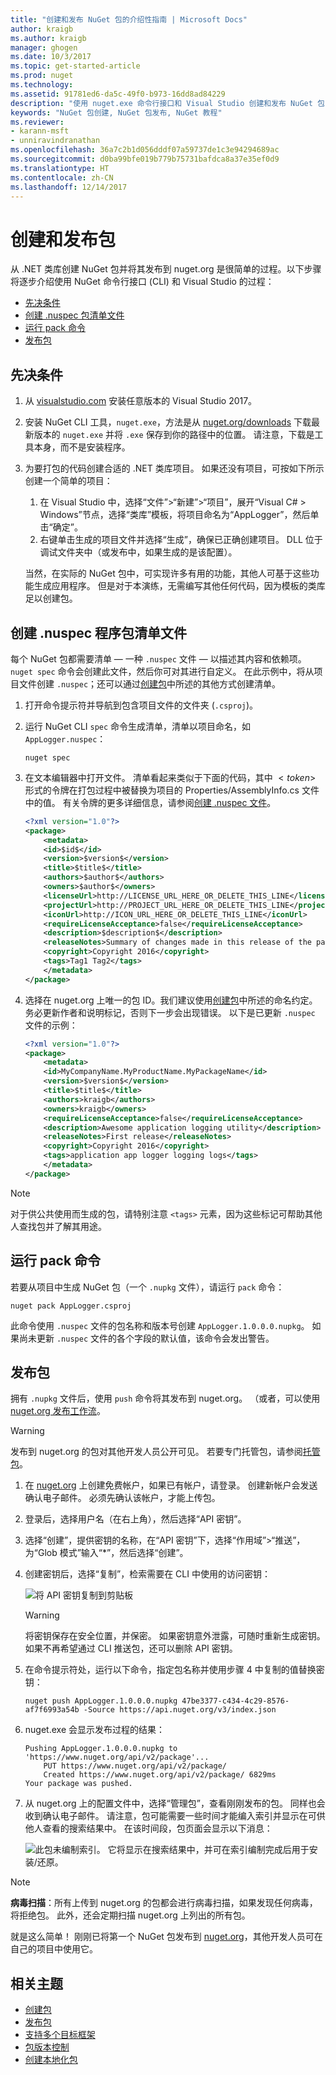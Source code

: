 ```yaml
---
title: "创建和发布 NuGet 包的介绍性指南 | Microsoft Docs"
author: kraigb
ms.author: kraigb
manager: ghogen
ms.date: 10/3/2017
ms.topic: get-started-article
ms.prod: nuget
ms.technology: 
ms.assetid: 91781ed6-da5c-49f0-b973-16dd8ad84229
description: "使用 nuget.exe 命令行接口和 Visual Studio 创建和发布 NuGet 包的演练教程。"
keywords: "NuGet 包创建, NuGet 包发布, NuGet 教程"
ms.reviewer:
- karann-msft
- unniravindranathan
ms.openlocfilehash: 36a7c2b1d056dddf07a59737de1c3e94294689ac
ms.sourcegitcommit: d0ba99bfe019b779b75731bafdca8a37e35ef0d9
ms.translationtype: HT
ms.contentlocale: zh-CN
ms.lasthandoff: 12/14/2017
---
```

# <a name="create-and-publish-a-package"></a>创建和发布包

从 .NET 类库创建 NuGet 包并将其发布到 nuget.org 是很简单的过程。以下步骤将逐步介绍使用 NuGet 命令行接口 (CLI) 和 Visual Studio 的过程：

- [先决条件](#install-pre-requisites)
- [创建 .nuspec 包清单文件](#create-the-nuspec-package-manifest-file)
- [运行 pack 命令](#run-the-pack-command)
- [发布包](#publish-the-package)

## <a name="pre-requisites"></a>先决条件

1. 从 [visualstudio.com](https://www.visualstudio.com/) 安装任意版本的 Visual Studio 2017。

1. 安装 NuGet CLI 工具，`nuget.exe`，方法是从 [nuget.org/downloads](https://nuget.org/downloads) 下载最新版本的 `nuget.exe` 并将 `.exe` 保存到你的路径中的位置。 请注意，下载是工具本身，而不是安装程序。

1. 为要打包的代码创建合适的 .NET 类库项目。 如果还没有项目，可按如下所示创建一个简单的项目：
    1. 在 Visual Studio 中，选择“文件”>“新建”>“项目”，展开“Visual C# > Windows”节点，选择“类库”模板，将项目命名为“AppLogger”，然后单击“确定”。
    1. 右键单击生成的项目文件并选择“生成”，确保已正确创建项目。 DLL 位于调试文件夹中（或发布中，如果生成的是该配置）。

    当然，在实际的 NuGet 包中，可实现许多有用的功能，其他人可基于这些功能生成应用程序。 但是对于本演练，无需编写其他任何代码，因为模板的类库足以创建包。

## <a name="create-the-nuspec-package-manifest-file"></a>创建 .nuspec 程序包清单文件

每个 NuGet 包都需要清单 &mdash; 一种 `.nuspec` 文件 &mdash; 以描述其内容和依赖项。 `nuget spec` 命令会创建此文件，然后你可对其进行自定义。 在此示例中，将从项目文件创建 `.nuspec`；还可以通过[创建包](../create-packages/creating-a-package.md)中所述的其他方式创建清单。

1. 打开命令提示符并导航到包含项目文件的文件夹 (`.csproj`)。

1. 运行 NuGet CLI `spec` 命令生成清单，清单以项目命名，如 `AppLogger.nuspec`：

    ```
    nuget spec
    ```

1. 在文本编辑器中打开文件。 清单看起来类似于下面的代码，其中 $`<token>`$ 形式的令牌在打包过程中被替换为项目的 Properties/AssemblyInfo.cs 文件中的值。 有关令牌的更多详细信息，请参阅[创建 .nuspec 文件](../create-packages/creating-a-package.md#creating-the-nuspec-file)。

    ```xml
    <?xml version="1.0"?>
    <package>
        <metadata>
        <id>$id$</id>
        <version>$version$</version>
        <title>$title$</title>
        <authors>$author$</authors>
        <owners>$author$</owners>
        <licenseUrl>http://LICENSE_URL_HERE_OR_DELETE_THIS_LINE</licenseUrl>
        <projectUrl>http://PROJECT_URL_HERE_OR_DELETE_THIS_LINE</projectUrl>
        <iconUrl>http://ICON_URL_HERE_OR_DELETE_THIS_LINE</iconUrl>
        <requireLicenseAcceptance>false</requireLicenseAcceptance>
        <description>$description$</description>
        <releaseNotes>Summary of changes made in this release of the package.</releaseNotes>
        <copyright>Copyright 2016</copyright>
        <tags>Tag1 Tag2</tags>
        </metadata>
    </package>
    ```

1. 选择在 nuget.org 上唯一的包 ID。我们建议使用[创建包](../create-packages/creating-a-package.md#choosing-a-unique-package-identifier-and-setting-the-version-number)中所述的命名约定。 务必更新作者和说明标记，否则下一步会出现错误。 以下是已更新 `.nuspec` 文件的示例：

    ```xml
    <?xml version="1.0"?>
    <package>
        <metadata>
        <id>MyCompanyName.MyProductName.MyPackageName</id>
        <version>$version$</version>
        <title>$title$</title>
        <authors>kraigb</authors>
        <owners>kraigb</owners>
        <requireLicenseAcceptance>false</requireLicenseAcceptance>
        <description>Awesome application logging utility</description>
        <releaseNotes>First release</releaseNotes>
        <copyright>Copyright 2016</copyright>
        <tags>application app logger logging logs</tags>
        </metadata>
    </package>
    ```

> [!Note]
> 对于供公共使用而生成的包，请特别注意 `<tags>` 元素，因为这些标记可帮助其他人查找包并了解其用途。

## <a name="run-the-pack-command"></a>运行 pack 命令

若要从项目中生成 NuGet 包（一个 `.nupkg` 文件），请运行 `pack` 命令：

```
nuget pack AppLogger.csproj
```

此命令使用 `.nuspec` 文件的包名称和版本号创建 `AppLogger.1.0.0.0.nupkg`。 如果尚未更新 `.nuspec` 文件的各个字段的默认值，该命令会发出警告。

## <a name="publish-the-package"></a>发布包

拥有 `.nupkg` 文件后，使用 `push` 命令将其发布到 nuget.org。 （或者，可以使用 [nuget.org 发布工作流](../create-packages/publish-a-package.md#publish-to-nugetorg)。

> [!Warning]
> 发布到 nuget.org 的包对其他开发人员公开可见。 若要专门托管包，请参阅[托管包](../hosting-packages/overview.md)。


1. 在 [nuget.org](https://www.nuget.org/users/account/LogOn?returnUrl=%2F) 上创建免费帐户，如果已有帐户，请登录。 创建新帐户会发送确认电子邮件。 必须先确认该帐户，才能上传包。

1. 登录后，选择用户名（在右上角），然后选择“API 密钥”。

1. 选择“创建”，提供密钥的名称，在“API 密钥”下，选择“作用域”>“推送”，为“Glob 模式”输入“*”，然后选择“创建”。

1. 创建密钥后，选择“复制”，检索需要在 CLI 中使用的访问密钥：

    ![将 API 密钥复制到剪贴板](media/QS_Create-02-APIKey.png)

    > [!Warning]
    > 将密钥保存在安全位置，并保密。 如果密钥意外泄露，可随时重新生成密钥。 如果不再希望通过 CLI 推送包，还可以删除 API 密钥。

1. 在命令提示符处，运行以下命令，指定包名称并使用步骤 4 中复制的值替换密钥：

    ```
    nuget push AppLogger.1.0.0.0.nupkg 47be3377-c434-4c29-8576-af7f6993a54b -Source https://api.nuget.org/v3/index.json
    ```
    
1. nuget.exe 会显示发布过程的结果：

    ```
    Pushing AppLogger.1.0.0.0.nupkg to 'https://www.nuget.org/api/v2/package'...
        PUT https://www.nuget.org/api/v2/package/
        Created https://www.nuget.org/api/v2/package/ 6829ms
    Your package was pushed. 
    ```

1. 从 nuget.org 上的配置文件中，选择“管理包”，查看刚刚发布的包。 同样也会收到确认电子邮件。 请注意，包可能需要一些时间才能编入索引并显示在可供他人查看的搜索结果中。 在该时间段，包页面会显示以下消息：

    ![此包未编制索引。 它将显示在搜索结果中，并可在索引编制完成后用于安装/还原。](media/QS_Create-03-NotIndexed.png)

> [!Note]
> **病毒扫描**：所有上传到 nuget.org 的包都会进行病毒扫描，如果发现任何病毒，将拒绝包。 此外，还会定期扫描 nuget.org 上列出的所有包。

就是这么简单！ 刚刚已将第一个 NuGet 包发布到 [nuget.org](https://www.nuget.org/)，其他开发人员可在自己的项目中使用它。

## <a name="related-topics"></a>相关主题

- [创建包](../create-packages/creating-a-package.md)
- [发布包](../create-packages/publish-a-package.md)
- [支持多个目标框架](../create-packages/supporting-multiple-target-frameworks.md)
- [包版本控制](../reference/package-versioning.md)
- [创建本地化包](../create-packages/creating-localized-packages.md)

